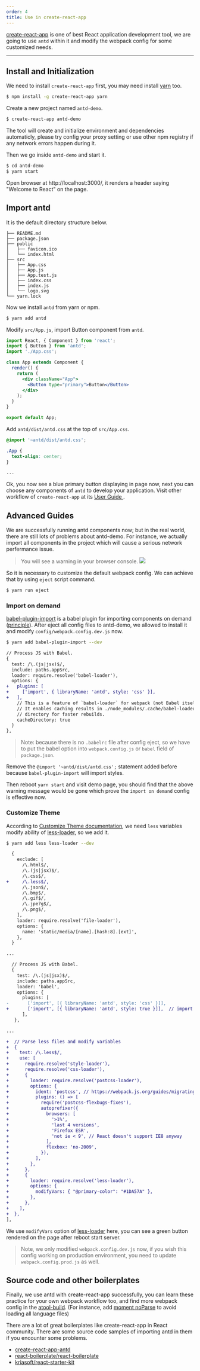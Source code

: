 ```yaml
---
order: 4
title: Use in create-react-app
---
```


[create-react-app](https://github.com/facebookincubator/create-react-app) is one of best React application development tool, we are going to use `antd` within it and modify the webpack config for some customized needs.

---

## Install and Initialization

We need to install `create-react-app` first, you may need install [yarn](https://github.com/yarnpkg/yarn/) too.

```bash
$ npm install -g create-react-app yarn
```

Create a new project named `antd-demo`.

```bash
$ create-react-app antd-demo
```

The tool will create and initialize environment and dependencies automaticly,
please try config your proxy setting or use other npm registry if any network errors happen during it.

Then we go inside `antd-demo` and start it.

```bash
$ cd antd-demo
$ yarn start
```

Open browser at http://localhost:3000/, it renders a header saying "Welcome to React" on the page.

## Import antd

It is the default directory structure below.

```
├── README.md
├── package.json
├── public
│   ├── favicon.ico
│   └── index.html
├── src
│   ├── App.css
│   ├── App.js
│   ├── App.test.js
│   ├── index.css
│   ├── index.js
│   └── logo.svg
└── yarn.lock
```

Now we install `antd` from yarn or npm.

```bash
$ yarn add antd
```

Modify `src/App.js`, import Button component from `antd`.

```jsx
import React, { Component } from 'react';
import { Button } from 'antd';
import './App.css';

class App extends Component {
  render() {
    return (
      <div className="App">
        <Button type="primary">Button</Button>
      </div>
    );
  }
}

export default App;
```

Add `antd/dist/antd.css` at the top of `src/App.css`.

```css
@import '~antd/dist/antd.css';

.App {
  text-align: center;
}

...
```

Ok, you now see a blue primary button displaying in page now, next you can choose any components of `antd` to develop your application. Visit other workflow of `create-react-app` at its [User Guide ](https://github.com/facebookincubator/create-react-app/blob/master/packages/react-scripts/template/README.md).


## Advanced Guides

We are successfully running antd components now; but in the real world, there are still lots of problems about antd-demo.
For instance, we actually import all components in the project which will cause a serious network perfermance issue.

> You will see a warning in your browser console.
> ![](https://zos.alipayobjects.com/rmsportal/vgcHJRVZFmPjAawwVoXK.png)

So it is necessary to customize the default webpack config. We can achieve that by using `eject` script command.

```bash
$ yarn run eject
```

### Import on demand

[babel-plugin-import](https://github.com/ant-design/babel-plugin-import) is a babel plugin for importing components on demand ([principle](/docs/react/getting-started#Import-on-Demand)). After eject all config files to antd-demo, we allowed to install it and modify `config/webpack.config.dev.js` now.

```bash
$ yarn add babel-plugin-import --dev
```

```diff
// Process JS with Babel.
{
  test: /\.(js|jsx)$/,
  include: paths.appSrc,
  loader: require.resolve('babel-loader'),
  options: {
+   plugins: [
+     ['import', { libraryName: 'antd', style: 'css' }],
+   ],
    // This is a feature of `babel-loader` for webpack (not Babel itself).
    // It enables caching results in ./node_modules/.cache/babel-loader/
    // directory for faster rebuilds.
    cacheDirectory: true
  }
},
```

> Note: because there is no `.babelrc` file after config eject, so we have to put the babel option into `webpack.config.js` or `babel` field of `package.json`.

Remove the `@import '~antd/dist/antd.css';` statement added before because `babel-plugin-import` will import styles.

Then reboot `yarn start` and visit demo page, you should find that the above warning message would be gone which prove the `import on demand` config is effective now.

### Customize Theme

According to [Customize Theme documentation](/docs/react/customize-theme), we need `less` variables modify ability of [less-loader](https://github.com/webpack/less-loader), so we add it.

```bash
$ yarn add less less-loader --dev
```

```diff
  {
    exclude: [
      /\.html$/,
      /\.(js|jsx)$/,
      /\.css$/,
+     /\.less$/,
      /\.json$/,
      /\.bmp$/,
      /\.gif$/,
      /\.jpe?g$/,
      /\.png$/,
    ],
    loader: require.resolve('file-loader'),
    options: {
      name: 'static/media/[name].[hash:8].[ext]',
    },
  }

...

  // Process JS with Babel.
  {
    test: /\.(js|jsx)$/,
    include: paths.appSrc,
    loader: 'babel',
    options: {
      plugins: [
-       ['import', [{ libraryName: 'antd', style: 'css' }]],
+       ['import', [{ libraryName: 'antd', style: true }]],  // import less
      ],
   },

...

+  // Parse less files and modify variables
+  {
+    test: /\.less$/,
+    use: [
+      require.resolve('style-loader'),
+      require.resolve('css-loader'),
+      {
+        loader: require.resolve('postcss-loader'),
+        options: {
+          ident: 'postcss', // https://webpack.js.org/guides/migrating/#complex-options
+          plugins: () => [
+            require('postcss-flexbugs-fixes'),
+            autoprefixer({
+              browsers: [
+                '>1%',
+                'last 4 versions',
+                'Firefox ESR',
+                'not ie < 9', // React doesn't support IE8 anyway
+              ],
+              flexbox: 'no-2009',
+            }),
+          ],
+        },
+      },
+      {
+        loader: require.resolve('less-loader'),
+        options: {
+          modifyVars: { "@primary-color": "#1DA57A" },
+        },
+      },
+    ],
+  },
],
```

We use `modifyVars` option of [less-loader](https://github.com/webpack/less-loader#less-options) here, you can see a green button rendered on the page after reboot start server.

> Note, we only modified `webpack.config.dev.js` now, if you wish this config working on production environment, you need to update `webpack.config.prod.js` as well.

## Source code and other boilerplates

Finally, we use antd with create-react-app successfully, you can learn these practice for your own webpack workflow too, and find more webpack config in the [atool-build](https://github.com/ant-tool/atool-build/blob/master/src/getWebpackCommonConfig.js). (For instance, add [moment noParse](https://github.com/ant-tool/atool-build/blob/e4bd2959689b6a95cb5c1c854a5db8c98676bdb3/src/getWebpackCommonConfig.js#L90) to avoid loading all language files)

There are a lot of great boilerplates like create-react-app in React community. There are some source code samples of importing antd in them if you encounter some problems.

- [create-react-app-antd](https://github.com/ant-design/create-react-app-antd)
- [react-boilerplate/react-boilerplate](https://github.com/ant-design/react-boilerplate)
- [kriasoft/react-starter-kit](https://github.com/ant-design/react-starter-kit)
